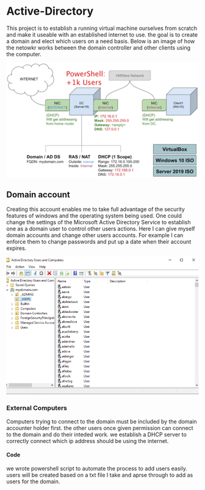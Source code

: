 # Active-Directory
This project is to establish a running virtual machine ourselves from scratch and make it useable with an established internet to use. the goal is to create a domain and elect which users on a need basis. Below is an image  of how the netowkr works between the domain controller and other clients using the computer.


![Diagram](https://github.com/ShihabIslam789/Active-Directory/blob/main/Pictures/Structure%20Diagram.PNG)


## Domain account
Creating this account enables me to take full advantage of the security features of windows and the operating system being used. One could change the settings of the Microsoft Active Directory Service to establish one as a domain user to control other users actions. Here I can give myself domain accounts and change other users accounts. For example I can enforce them to change passwords and put up a date when their account expires.
 
 ![Domain](https://github.com/ShihabIslam789/Active-Directory/blob/main/Pictures/domain%20files.PNG)

 ### External Computers
 Computers trying to connect to the domain must be included by the domain accounter holder first. the other users  once given permission can connect to the domain and  do their inteded work. we establish a DHCP server to correctly connect which ip address should be using the internet.


 #### Code

 we wrote powershell script to automate the process to add users easily. users will be created based on a txt file I take and aprse through to add as users for the domain. 